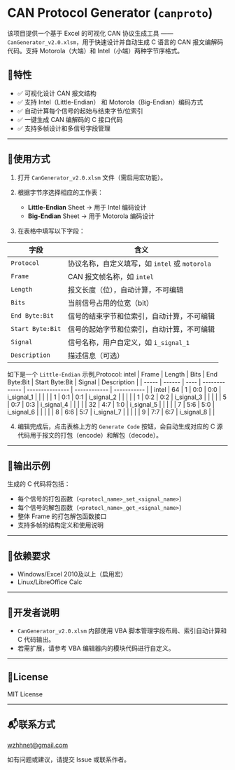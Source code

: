 # CAN Protocol Generator (`canproto`)

该项目提供一个基于 Excel 的可视化 CAN 协议生成工具 —— `CanGenerator_v2.0.xlsm`，用于快速设计并自动生成 C 语言的 CAN 报文编解码代码。支持 Motorola（大端）和 Intel（小端）两种字节序格式。

## :star2:特性

- ✅ 可视化设计 CAN 报文结构
- ✅ 支持 Intel（Little-Endian） 和 Motorola（Big-Endian）编码方式
- ✅ 自动计算每个信号的起始与结束字节/位索引
- ✅ 一键生成 CAN 编解码的 C 接口代码
- ✅ 支持多帧设计和多信号字段管理

---

## :key:使用方式

1. 打开 `CanGenerator_v2.0.xlsm` 文件（需启用宏功能）。
2. 根据字节序选择相应的工作表：
   - **Little-Endian** Sheet → 用于 Intel 编码设计
   - **Big-Endian** Sheet → 用于 Motorola 编码设计

3. 在表格中填写以下字段：

| 字段         | 含义                                                                 |
|--------------|----------------------------------------------------------------------|
| `Protocol`   | 协议名称，自定义填写，如 `intel` 或 `motorola`                        |
| `Frame`      | CAN 报文帧名称，如 `intel`                                           |
| `Length`     | 报文长度（位），自动计算，不可编辑                                    |
| `Bits`       | 当前信号占用的位宽（bit）                                             |
| `End Byte:Bit` | 信号的结束字节和位索引，自动计算，不可编辑                        |
| `Start Byte:Bit` | 信号的起始字节和位索引，自动计算，不可编辑                      |
| `Signal`     | 信号名称，用户自定义，如 `i_signal_1`                                |
| `Description`| 描述信息（可选）                                                      |

如下是一个 `Little-Endian` 示例,Protocol: intel
| Frame | Length | Bits | End Byte\:Bit | Start Byte\:Bit | Signal       | Description |
| ----- | ------ | ---- | ------------- | --------------- | ------------ | ----------- |
| intel | 64     | 1    | 0:0           | 0:0             | i\_signal\_1 |             |
|       |        | 1    | 0:1           | 0:1             | i\_signal\_2 |             |
|       |        | 1    | 0:2           | 0:2             | i\_signal\_3 |             |
|       |        | 5    | 0:7           | 0:3             | i\_signal\_4 |             |
|       |        | 32   | 4:7           | 1:0             | i\_signal\_5 |             |
|       |        | 7    | 5:6           | 5:0             | i\_signal\_6 |             |
|       |        | 8    | 6:6           | 5:7             | i\_signal\_7 |             |
|       |        | 9    | 7:7           | 6:7             | i\_signal\_8 |             |

4. 编辑完成后，点击表格上方的 `Generate Code` 按钮，会自动生成对应的 C 源代码用于报文的打包（encode）和解包（decode）。

---

## :file_folder:输出示例

生成的 C 代码将包括：

- 每个信号的打包函数（`<protocl_name>_set_<signal_name>`）
- 每个信号的解包函数（`<protocl_name>_get_<signal_name>`）
- 整体 Frame 的打包解包函数接口
- 支持多帧的结构定义和使用说明

---

## :wrench:依赖要求

- Windows/Excel 2010及以上（启用宏）
- Linux/LibreOffice Calc

---

## :microphone:开发者说明

- `CanGenerator_v2.0.xlsm` 内部使用 VBA 脚本管理字段布局、索引自动计算和 C 代码输出。
- 若需扩展，请参考 VBA 编辑器内的模块代码进行自定义。

---

## :scroll:License

MIT License

---

## :mailbox_with_mail:联系方式
wzhhnet@gmail.com

如有问题或建议，请提交 Issue 或联系作者。



